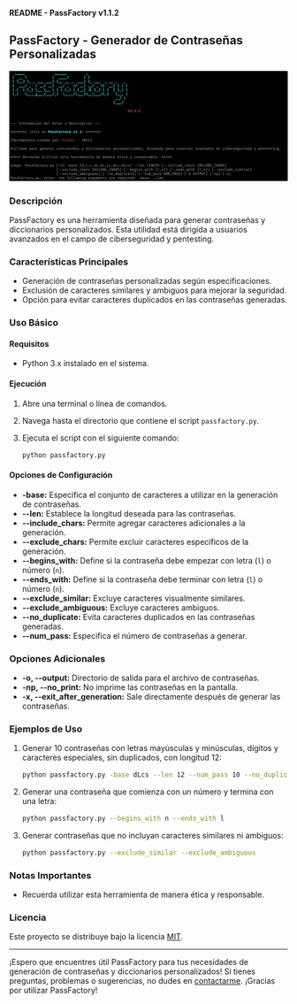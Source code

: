 **README - PassFactory v1.1.2**

## PassFactory - Generador de Contraseñas Personalizadas

![PassFactory Logo](passfactory_logo.png)

### Descripción

PassFactory es una herramienta diseñada para generar contraseñas y diccionarios personalizados. Esta utilidad está dirigida a usuarios avanzados en el campo de ciberseguridad y pentesting.

### Características Principales

- Generación de contraseñas personalizadas según especificaciones.
- Exclusión de caracteres similares y ambiguos para mejorar la seguridad.
- Opción para evitar caracteres duplicados en las contraseñas generadas.

### Uso Básico

#### Requisitos

- Python 3.x instalado en el sistema.

#### Ejecución

1. Abre una terminal o línea de comandos.
2. Navega hasta el directorio que contiene el script `passfactory.py`.
3. Ejecuta el script con el siguiente comando:

   ```bash
   python passfactory.py
   ```

#### Opciones de Configuración

- **-base:** Especifica el conjunto de caracteres a utilizar en la generación de contraseñas.
- **--len:** Establece la longitud deseada para las contraseñas.
- **--include_chars:** Permite agregar caracteres adicionales a la generación.
- **--exclude_chars:** Permite excluir caracteres específicos de la generación.
- **--begins_with:** Define si la contraseña debe empezar con letra (`l`) o número (`n`).
- **--ends_with:** Define si la contraseña debe terminar con letra (`l`) o número (`n`).
- **--exclude_similar:** Excluye caracteres visualmente similares.
- **--exclude_ambiguous:** Excluye caracteres ambiguos.
- **--no_duplicate:** Evita caracteres duplicados en las contraseñas generadas.
- **--num_pass:** Especifica el número de contraseñas a generar.

### Opciones Adicionales

- **-o, --output:** Directorio de salida para el archivo de contraseñas.
- **-np, --no_print:** No imprime las contraseñas en la pantalla.
- **-x, --exit_after_generation:** Sale directamente después de generar las contraseñas.

### Ejemplos de Uso

1. Generar 10 contraseñas con letras mayúsculas y minúsculas, dígitos y caracteres especiales, sin duplicados, con longitud 12:

   ```bash
   python passfactory.py -base dLcs --len 12 --num_pass 10 --no_duplicate
   ```

2. Generar una contraseña que comienza con un número y termina con una letra:

   ```bash
   python passfactory.py --begins_with n --ends_with l
   ```

3. Generar contraseñas que no incluyan caracteres similares ni ambiguos:

   ```bash
   python passfactory.py --exclude_similar --exclude_ambiguous
   ```

### Notas Importantes

- Recuerda utilizar esta herramienta de manera ética y responsable.

### Licencia

Este proyecto se distribuye bajo la licencia [MIT](LICENSE).

---

¡Espero que encuentres útil PassFactory para tus necesidades de generación de contraseñas y diccionarios personalizados! Si tienes preguntas, problemas o sugerencias, no dudes en [contactarme](https://github.com/thiak0s). ¡Gracias por utilizar PassFactory!
